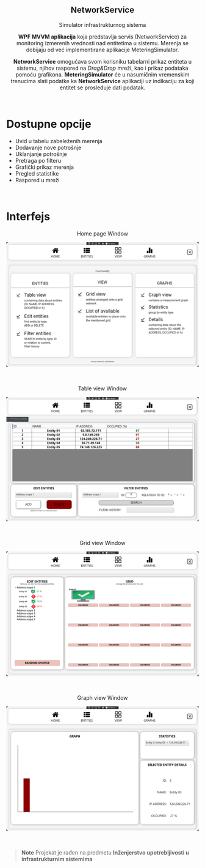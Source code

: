 <p align="center">
 <h2 align="center">NetworkService</h2>
 <p align="center">Simulator infrastrukturnog sistema</p>
 <p align="center"><b>WPF MVVM aplikacija</b> koja predstavlja servis (NetworkService) za monitoring izmerenih 
                   vrednosti nad entitetima u sistemu. Merenja se dobijaju od već implementirane aplikacije 
                   MeteringSimulator.</p>
                   
 <p align="center"><b>NetworkService</b> omogućava svom korisniku tabelarni prikaz entiteta u sistemu, njihov raspored na 
                   <i>Drag&Drop</i> mreži, kao i prikaz podataka pomoću grafikona. <b>MeteringSimulator</b> će u nasumičnim 
                   vremenskim trenucima slati podatke ka <b>NetworkService</b> aplikaciji uz indikaciju za koji entitet se 
                   prosleđuje dati podatak.</p>                
</p>
<p><br /></p>


# Dostupne opcije

-   Uvid u tabelu zabeleženih merenja
-   Dodavanje nove potrošnje
-   Uklanjanje potrošnje
-   Pretraga po filteru
-   Grafički prikaz merenja
-   Pregled statistike
-   Raspored u mreži

<p><br /></p>

# Interfejs

<p align="center">Home page Window</p>

![Home page Window](screenshots/main.png)

<br/>

<p align="center">Table view Window</p>

![Table view Window](screenshots/table.png)

<br/>

<p align="center">Grid view Window</p>

![Grid view Window](screenshots/grid.png)

<br/>

<p align="center">Graph view Window</p>

![Graph view Window](screenshots/graph.png)

<p><br /></p>


> **Note**
> Projekat je rađen na predmetu <b>Inženjerstvo upotrebljivosti u infrastrukturnim sistemima</b>
